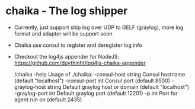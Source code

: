 # chaika - The log shipper

* Currently, just support ship log over UDP to GELF (graylog), more log format and adapter will be support soon
* Chaika use consul to register and deregister log info
* Checkout the log4js appender for NodeJS: https://github.com/duythinht/log4js-chaika-appender

    /chaika -help
    Usage of ./chaika:
      -consul-host string
            Consul hostname (default "localhost")
      -consul-port int
            Consul port (default 8500)
      -graylog-host string
            Default graylog host or domain (default "localhost")
      -graylog-port int
            Default graylog port (default 12201)
      -p int
            Port for agent run on (default 2435)

